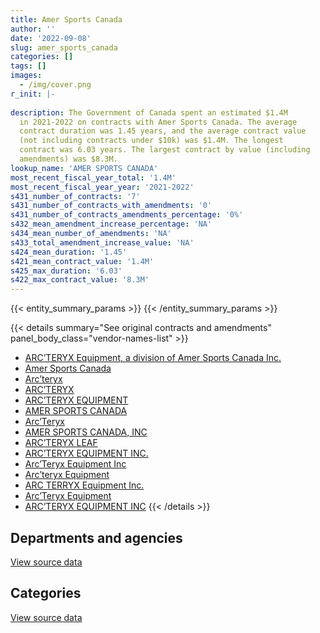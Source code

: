 ```yaml
---
title: Amer Sports Canada
author: ''
date: '2022-09-08'
slug: amer_sports_canada
categories: []
tags: []
images:
  - /img/cover.png
r_init: |-
  
description: The Government of Canada spent an estimated $1.4M
  in 2021-2022 on contracts with Amer Sports Canada. The average
  contract duration was 1.45 years, and the average contract value
  (not including contracts under $10k) was $1.4M. The longest
  contract was 6.03 years. The largest contract by value (including
  amendments) was $8.3M.
lookup_name: 'AMER SPORTS CANADA'
most_recent_fiscal_year_total: '1.4M'
most_recent_fiscal_year_year: '2021-2022'
s431_number_of_contracts: '7'
s431_number_of_contracts_with_amendments: '0'
s431_number_of_contracts_amendments_percentage: '0%'
s432_mean_amendment_increase_percentage: 'NA'
s434_mean_number_of_amendments: 'NA'
s433_total_amendment_increase_value: 'NA'
s424_mean_duration: '1.45'
s421_mean_contract_value: '1.4M'
s425_max_duration: '6.03'
s422_max_contract_value: '8.3M'
---
```


<script src="/rmarkdown-libs/htmlwidgets/htmlwidgets.js"></script>
<link href="/rmarkdown-libs/datatables-css/datatables-crosstalk.css" rel="stylesheet" />
<script src="/rmarkdown-libs/datatables-binding/datatables.js"></script>
<script src="/rmarkdown-libs/jquery/jquery-3.6.0.min.js"></script>
<link href="/rmarkdown-libs/dt-core-bootstrap/css/dataTables.bootstrap.min.css" rel="stylesheet" />
<link href="/rmarkdown-libs/dt-core-bootstrap/css/dataTables.bootstrap.extra.css" rel="stylesheet" />
<script src="/rmarkdown-libs/dt-core-bootstrap/js/jquery.dataTables.min.js"></script>
<script src="/rmarkdown-libs/dt-core-bootstrap/js/dataTables.bootstrap.min.js"></script>
<link href="/rmarkdown-libs/crosstalk/css/crosstalk.min.css" rel="stylesheet" />
<script src="/rmarkdown-libs/crosstalk/js/crosstalk.min.js"></script>
<script src="/rmarkdown-libs/htmlwidgets/htmlwidgets.js"></script>
<link href="/rmarkdown-libs/datatables-css/datatables-crosstalk.css" rel="stylesheet" />
<script src="/rmarkdown-libs/datatables-binding/datatables.js"></script>
<script src="/rmarkdown-libs/jquery/jquery-3.6.0.min.js"></script>
<link href="/rmarkdown-libs/dt-core-bootstrap/css/dataTables.bootstrap.min.css" rel="stylesheet" />
<link href="/rmarkdown-libs/dt-core-bootstrap/css/dataTables.bootstrap.extra.css" rel="stylesheet" />
<script src="/rmarkdown-libs/dt-core-bootstrap/js/jquery.dataTables.min.js"></script>
<script src="/rmarkdown-libs/dt-core-bootstrap/js/dataTables.bootstrap.min.js"></script>
<link href="/rmarkdown-libs/crosstalk/css/crosstalk.min.css" rel="stylesheet" />
<script src="/rmarkdown-libs/crosstalk/js/crosstalk.min.js"></script>

{{< entity_summary_params >}}
{{< /entity_summary_params >}}

{{< details summary="See original contracts and amendments" panel_body_class="vendor-names-list" >}}
- [ARC’TERYX Equipment, a division of Amer Sports Canada Inc.](https://search.open.canada.ca/en/ct/?sort=contract_value_f%20desc&page=1&search_text=%22ARC%27TERYX%20Equipment%2c%20a%20division%20of%20Amer%20Sports%20Canada%20Inc.%22)
- [Amer Sports Canada](https://search.open.canada.ca/en/ct/?sort=contract_value_f%20desc&page=1&search_text=%22Amer%20Sports%20Canada%22)
- [Arc’teryx](https://search.open.canada.ca/en/ct/?sort=contract_value_f%20desc&page=1&search_text=%22Arc%27teryx%22)
- [ARC’TERYX](https://search.open.canada.ca/en/ct/?sort=contract_value_f%20desc&page=1&search_text=%22ARC%27TERYX%22)
- [ARC’TERYX EQUIPMENT](https://search.open.canada.ca/en/ct/?sort=contract_value_f%20desc&page=1&search_text=%22ARC%27TERYX%20EQUIPMENT%22)
- [AMER SPORTS CANADA](https://search.open.canada.ca/en/ct/?sort=contract_value_f%20desc&page=1&search_text=%22AMER%20SPORTS%20CANADA%22)
- [Arc’Teryx](https://search.open.canada.ca/en/ct/?sort=contract_value_f%20desc&page=1&search_text=%22Arc%27Teryx%22)
- [AMER SPORTS CANADA, INC](https://search.open.canada.ca/en/ct/?sort=contract_value_f%20desc&page=1&search_text=%22AMER%20SPORTS%20CANADA%2c%20INC%22)
- [ARC’TERYX LEAF](https://search.open.canada.ca/en/ct/?sort=contract_value_f%20desc&page=1&search_text=%22ARC%27TERYX%20LEAF%22)
- [ARC’TERYX EQUIPMENT INC.](https://search.open.canada.ca/en/ct/?sort=contract_value_f%20desc&page=1&search_text=%22ARC%27TERYX%20EQUIPMENT%20INC.%22)
- [Arc’Teryx Equipment Inc](https://search.open.canada.ca/en/ct/?sort=contract_value_f%20desc&page=1&search_text=%22Arc%27Teryx%20Equipment%20Inc%22)
- [Arc’teryx Equipment](https://search.open.canada.ca/en/ct/?sort=contract_value_f%20desc&page=1&search_text=%22Arc%27teryx%20Equipment%22)
- [ARC TERRYX Equipment Inc.](https://search.open.canada.ca/en/ct/?sort=contract_value_f%20desc&page=1&search_text=%22ARC%20TERRYX%20Equipment%20Inc.%22)
- [Arc’Teryx Equipment](https://search.open.canada.ca/en/ct/?sort=contract_value_f%20desc&page=1&search_text=%22Arc%27Teryx%20Equipment%22)
- [ARC’TERYX EQUIPMENT INC](https://search.open.canada.ca/en/ct/?sort=contract_value_f%20desc&page=1&search_text=%22ARC%27TERYX%20EQUIPMENT%20INC%22)
{{< /details >}}

## Departments and agencies

<div id="htmlwidget-1" style="width:100%;height:auto;" class="datatables html-widget"></div>
<script type="application/json" data-for="htmlwidget-1">{"x":{"style":"bootstrap","filter":"none","vertical":false,"data":[["<a href=\"/departments/dfo-mpo/\">Fisheries and Oceans Canada<\/a>","<a href=\"/departments/dnd-mdn/\">National Defence<\/a>"],[null,1915152.99],[null,1540522.93],[null,1374383.63],[10200.75,1390495.88]],"container":"<table class=\"table table-striped table-hover row-border order-column display\">\n  <thead>\n    <tr>\n      <th>Department<\/th>\n      <th>2018-2019<\/th>\n      <th>2019-2020<\/th>\n      <th>2020-2021<\/th>\n      <th>2021-2022<\/th>\n    <\/tr>\n  <\/thead>\n<\/table>","options":{"order":[[4,"desc"]],"pageLength":10,"autoWidth":true,"columnDefs":[{"targets":1,"render":"function(data, type, row, meta) {\n    return type !== 'display' ? data : DTWidget.formatCurrency(data, \"$\", 2, 3, \",\", \".\", true, null);\n  }"},{"targets":2,"render":"function(data, type, row, meta) {\n    return type !== 'display' ? data : DTWidget.formatCurrency(data, \"$\", 2, 3, \",\", \".\", true, null);\n  }"},{"targets":3,"render":"function(data, type, row, meta) {\n    return type !== 'display' ? data : DTWidget.formatCurrency(data, \"$\", 2, 3, \",\", \".\", true, null);\n  }"},{"targets":4,"render":"function(data, type, row, meta) {\n    return type !== 'display' ? data : DTWidget.formatCurrency(data, \"$\", 2, 3, \",\", \".\", true, null);\n  }"},{"width":"16%","targets":[1,2,3,4]},{"className":"dt-right","targets":[1,2,3,4]}],"orderClasses":false}},"evals":["options.columnDefs.0.render","options.columnDefs.1.render","options.columnDefs.2.render","options.columnDefs.3.render"],"jsHooks":[]}</script>
<p class="text-right">
<a href="https://github.com/GoC-Spending/contracts-data/tree/main/data/out/vendors/amer_sports_canada/summary_by_fiscal_year_by_department.csv" class="source-data-link btn btn-link">View source data</a>
</p>

## Categories

<div id="htmlwidget-2" style="width:100%;height:auto;" class="datatables html-widget"></div>
<script type="application/json" data-for="htmlwidget-2">{"x":{"style":"bootstrap","filter":"none","vertical":false,"data":[["<a href=\"/categories/defence/\">Defence<\/a>","<a href=\"/categories/industrial_products_and_services/\">Industrial products and services<\/a>"],[46610.24,1868542.75],[null,1540522.93],[null,1374383.63],[null,1400696.63]],"container":"<table class=\"table table-striped table-hover row-border order-column display\">\n  <thead>\n    <tr>\n      <th>Category<\/th>\n      <th>2018-2019<\/th>\n      <th>2019-2020<\/th>\n      <th>2020-2021<\/th>\n      <th>2021-2022<\/th>\n    <\/tr>\n  <\/thead>\n<\/table>","options":{"order":[[4,"desc"]],"dom":"t","pageLength":30,"autoWidth":true,"columnDefs":[{"targets":1,"render":"function(data, type, row, meta) {\n    return type !== 'display' ? data : DTWidget.formatCurrency(data, \"$\", 2, 3, \",\", \".\", true, null);\n  }"},{"targets":2,"render":"function(data, type, row, meta) {\n    return type !== 'display' ? data : DTWidget.formatCurrency(data, \"$\", 2, 3, \",\", \".\", true, null);\n  }"},{"targets":3,"render":"function(data, type, row, meta) {\n    return type !== 'display' ? data : DTWidget.formatCurrency(data, \"$\", 2, 3, \",\", \".\", true, null);\n  }"},{"targets":4,"render":"function(data, type, row, meta) {\n    return type !== 'display' ? data : DTWidget.formatCurrency(data, \"$\", 2, 3, \",\", \".\", true, null);\n  }"},{"width":"16%","targets":[1,2,3,4]},{"className":"dt-right","targets":[1,2,3,4]}],"orderClasses":false,"lengthMenu":[10,25,30,50,100]}},"evals":["options.columnDefs.0.render","options.columnDefs.1.render","options.columnDefs.2.render","options.columnDefs.3.render"],"jsHooks":[]}</script>
<p class="text-right">
<a href="https://github.com/GoC-Spending/contracts-data/tree/main/data/out/vendors/amer_sports_canada/summary_by_fiscal_year_by_category.csv" class="source-data-link btn btn-link">View source data</a>
</p>
